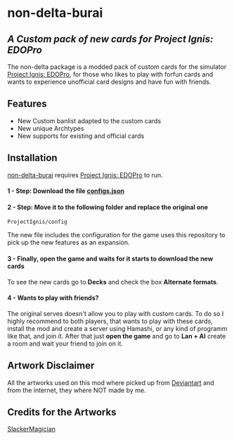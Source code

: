 # non-delta-burai
## _A Custom pack of new cards for Project Ignis: EDOPro_

The non-delta package is a modded pack of custom cards for the simulator [Project Ignis: EDOPro](https://github.com/ProjectIgnis/EDOPro), for those who likes to play with forfun cards and wants to experience unofficial card designs and have fun with friends.

## Features

- New Custom banlist adapted to the custom cards
- New unique Archtypes
- New supports for existing and official cards

## Installation

[non-delta-burai](https://github.com/BuraiLaplayce/non-delta-burai) requires [Project Ignis: EDOPro](https://github.com/ProjectIgnis/EDOPro) to run.

#### 1 - Step: Download the file [configs.json](https://github.com/BuraiLaplayce/non-delta-burai/blob/main/configs.json)

#### 2 - Step: Move it to the following folder and replace the original one

```
ProjectIgnis/config
```
The new file includes the configuration for the game uses this repository to pick up the new features as an expansion.

#### 3 - Finally, open the game and waits for it starts to download the new cards
To see the new cards go to **Decks** and check the box **Alternate formats**.
#### 4 - Wants to play with friends?
The original serves doesn't allow you to play with custom cards. To do so I highly recommend to both players, that wants to play with these cards, install the mod and create a server using Hamashi, or any kind of programm like that, and join it. After that just **open the game** and go to **Lan + AI** create a room and wait your friend to join on it.

## Artwork Disclaimer

All the artworks used on this mod where picked up from [Deviantart](https://www.deviantart.com/) and from the internet, they where NOT made by me.

## Credits for the Artworks

[SlackerMagician](https://www.deviantart.com/slackermagician)






